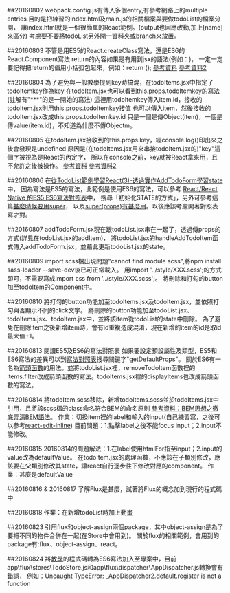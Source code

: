 ##20160802
webpack.config.js有傳入多個entry,有參考網路上的multiple entries
目的是把練習的index.html及main.js的相關檔案與要做todoList的檔案分開，
讓index.html就是一個很簡單的React範例。(output也因應改動,加上[name]來區分)
考慮要不要將todoList另外開一資料夾或branch來放置。


##20160803
不管是用ES5的React.createClass寫法，還是ES6的React.Component寫法
return的內容如果是有用到jsx的語法(例如：<TodoItems />)，
一定一定要記得把return的值用小括弧包起來，例如：return (<TodoItems />);
[參考資料](http://bbs.reactnative.cn/topic/15/react-react-native-%E7%9A%84es5-es6%E5%86%99%E6%B3%95%E5%AF%B9%E7%85%A7%E8%A1%A8)
[參考資料2](https://toddmotto.com/react-create-class-versus-component/)

##20160804
為了避免與一般教學提到key時搞混，在todoItems.jsx中指定了todoItemkey作為key
在todoItem.jsx也可以看到this.props.todoItemkey的寫法(註解有"***"的是一開始的寫法)
這裡用todoItemkey傳入item.id，接收的todoItem.jsx則用this.props.todoItemkey接值
也可以傳入item，然後接收的todoItem.jsx改成this.props.todoItemkey.id
只是一個是傳Object(item)，一個是傳value(item.id)，不知道為什麼不傳Objectm。

##20160805
在todoItem.jsx接收到的this.props.key，經console.log()印出來之後會發現是undefined
原因是(在todoItems.jsx用來串接todoItem.jsx的)"key"這個字被視為是React的內定字，
所以在console之前，key就被React拿來用，且不允許之後被操作。
[參考資料](http://stackoverflow.com/questions/33661511/reactjs-key-undefined-when-accessed-as-a-prop)
[參考資料2](https://github.com/facebook/react/issues/2429)

##20160806
在[從TodoList範例學習React(3)-透過實作AddTodoForm學習state](https://dotblogs.com.tw/wellwind/2016/04/03/react-tutorial-7-state)中，
因為寫法是ES5的寫法，此範例是使用ES6的寫法，可以參考
[React/React Native 的ES5 ES6寫法對照表](http://bbs.reactnative.cn/topic/15/react-react-native-%E7%9A%84es5-es6%E5%86%99%E6%B3%95%E5%AF%B9%E7%85%A7%E8%A1%A8)中，
搜尋「初始化STATE的方式」，另外可參考這篇[甚麼時候要用super](http://cheng.logdown.com/posts/2016/03/26/683329)，
以及[super(props)有甚麼用](http://react-china.org/t/super-props/975/5)。以後應該考慮開著對照表寫才對。

##20160807
addTodoForm.jsx現在跟todoList.jsx串在一起了，透過傳props的方式(詳見在todoList.jsx的addItem)，
將todoList.jsx的handleAddTodoItem函式傳入addTodoForm.jsx，並藉此更新todoList.jsx的state。

##20160809
import scss檔出現問題"cannot find module scss",將npm install sass-loader --save-dev後已可正常載入。
用import '../style/XXX.scss';的方式即可，不需要寫成import css from '../style/XXX.scss';。
將刪除和打勾的button加至todoItem的Component中。

##20160810
將打勾的button功能加至todoItems.jsx及todoItem.jsx，並依照打勾與否顯示不同的click文字。
將刪除的button功能加至todoList.jsx、todoItems.jsx、todoItem.jsx中，並將該item從todoList的state中刪除。
為了避免在刪除item之後新增item時，會有id重複造成混淆，現在新增的item的id是取id最大值+1。

##20160813
閱讀ES5及ES6的寫法對照表
如果要設定預設屬性及類型，ES5和ES6寫法的差異可以到[寫法對照表](http://bbs.reactnative.cn/topic/15/react-react-native-%E7%9A%84es5-es6%E5%86%99%E6%B3%95%E5%AF%B9%E7%85%A7%E8%A1%A8)搜尋關鍵字"getDefaultProps"。
關於ES6有一名為[箭頭函數](http://es6.ruanyifeng.com/#docs/function#箭头函数)的用法。並將todoList.jsx裡，removeTodoItem函數裡的items.filter改成箭頭函數的寫法。todoItems.jsx裡的displayItems也改成箭頭函數的寫法。

##20160814
將todoItem.scss移除，新增todoItems.scss並於todoItems.jsx中引用，且將該scss檔的class命名符合BEM的命名原則
[參考資料：BEM思想之徹底弄清BEM語法](http://www.w3cplus.com/css/mindbemding-getting-your-head-round-bem-syntax.html)。
作業：切換item裡的label和輸入的input(自己練習寫，之後可以參考[react-edit-inline](https://www.npmjs.com/package/react-edit-inline))
目前問題：1.點擊label之後不能focus input；2.input不能修改。

##20160815
20160814的問題解法：1.在label使用htmlFor指至input；2.input的value改為defaultValue。
在todoItem.jsx的處理函數，不應該在子類別修改，應該要在父類別修改其state，讓react自行逐步往下修改對應的component。
作業：甚麼是defaultValue

##20160816 & 20160817
了解Flux是甚麼，試著將Flux的概念加到現行的程式碼中

##20160818
作業：在新增todoList時加上動畫

##20160823
引用flux和object-assign兩個package，其中object-assign是為了要把不同的物件合併在一起(在Store中會用到)。
關於flux的相關範例，會用到的package有:flux、object-assign、react。

##20160824
將[教學](https://dotblogs.com.tw/lapland/2015/07/15/151862)的程式碼轉為ES6寫法加入至專案中，目前app\flux\stores\TodoStore.js和app\flux\dispatcher\AppDispatcher.js轉換會有錯誤，
例如：Uncaught TypeError: _AppDispatcher2.default.register is not a function
